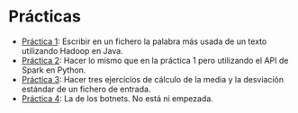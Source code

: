 # Prácticas
 - [Práctica 1](practica1): Escribir en un fichero la palabra más usada de un texto utilizando Hadoop en Java.
 - [Práctica 2](practica2): Hacer lo mismo que en la práctica 1 pero utilizando el API de Spark en Python.
 - [Práctica 3](practica3): Hacer tres ejercicios de cálculo de la media y la desviación estándar de un fichero de entrada.
 - [Práctica 4](practica4): La de los botnets. No está ni empezada.

